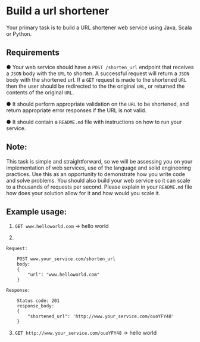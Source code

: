 # Build a url shortener
Your primary task is to build a URL shortener web service using Java, Scala or Python.

## Requirements

● Your web service should have a `POST /shorten_url` endpoint that receives a `JSON` body with the
`URL` to shorten. A successful request will return a `JSON` body with the shortened url. If a `GET`
request is made to the shortened `URL` then the user should be redirected to the the original `URL`,
or returned the contents of the original `URL`.

● It should perform appropriate validation on the `URL` to be shortened, and return appropriate error
responses if the URL is not valid.

● It should contain a `README.md`    file with instructions on how to run your service.

## Note:
This task is simple and straightforward, so we will be assessing you on your implementation of web
services, use of the language and solid engineering practices. Use this as an opportunity to
demonstrate how you write code and solve problems. You should also build your web service so it
can scale to a thousands of requests per second. Please explain in your `README.md` file how does
your solution allow for it and how would you scale it.

## Example usage:
1) `GET www.helloworld.com` -> hello world

2)

    Request:
    
        POST www.your_service.com/shorten_url
        body:
        {
            "url": "www.helloworld.com"
        }

    Response:
    
        Status code: 201
        response_body:
        {
            "shortened_url": 'http://www.your_service.com/ouoYFY48'
        }

3) `GET http://www.your_service.com/ouoYFY48` -> hello world